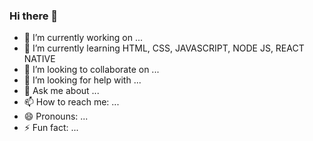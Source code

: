 ### Hi there 👋


- 🔭 I’m currently working on ...
- 🌱 I’m currently learning HTML, CSS, JAVASCRIPT, NODE JS, REACT NATIVE
- 👯 I’m looking to collaborate on ...
- 🤔 I’m looking for help with ...
- 💬 Ask me about ...
- 📫 How to reach me: ...
- 😄 Pronouns: ...
- ⚡ Fun fact: ...

